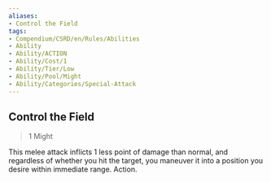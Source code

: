 ```yaml
---
aliases:
- Control the Field
tags:
- Compendium/CSRD/en/Rules/Abilities
- Ability
- Ability/ACTION
- Ability/Cost/1
- Ability/Tier/Low
- Ability/Pool/Might
- Ability/Categories/Special-Attack
---
```


  
## Control the Field  
>1  Might  
  
This melee attack inflicts 1 less point of damage than normal, and regardless of whether you hit the target, you maneuver it into a position you desire within immediate range. Action.